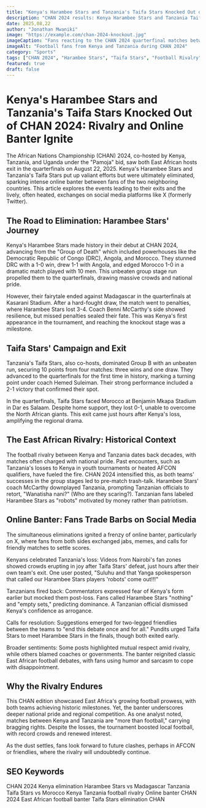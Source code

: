 ```yaml
---
title: "Kenya's Harambee Stars and Tanzania's Taifa Stars Knocked Out of CHAN 2024: Rivalry and Online Banter Ignite"
description: "CHAN 2024 results: Kenya Harambee Stars and Tanzania Taifa Stars eliminated in quarterfinals. Dive into the matches, fan rivalries, and viral online banter between Kenyan and Tanzanian football enthusiasts."
date: 2025,08,22
author: "Jonathan Mwaniki"
image: "https://example.com/chan-2024-knockout.jpg"
imageCaption: "Fans reacting to the CHAN 2024 quarterfinal matches between Kenya, Tanzania, and their opponents."
imageAlt: "Football fans from Kenya and Tanzania during CHAN 2024"
category: "Sports"
tags: ["CHAN 2024", "Harambee Stars", "Taifa Stars", "Football Rivalry", "Online Banter"]
featured: true
draft: false
---
```


# Kenya's Harambee Stars and Tanzania's Taifa Stars Knocked Out of CHAN 2024: Rivalry and Online Banter Ignite

The African Nations Championship (CHAN) 2024, co-hosted by Kenya, Tanzania, and Uganda under the "Pamoja" bid, saw both East African hosts exit in the quarterfinals on August 22, 2025. Kenya's Harambee Stars and Tanzania's Taifa Stars put up valiant efforts but were ultimately eliminated, sparking intense online banter between fans of the two neighboring countries. This article explores the events leading to their exits and the lively, often heated, exchanges on social media platforms like X (formerly Twitter).

## The Road to Elimination: Harambee Stars' Journey

Kenya's Harambee Stars made history in their debut at CHAN 2024, advancing from the "Group of Death" which included powerhouses like the Democratic Republic of Congo (DRC), Angola, and Morocco. They stunned DRC with a 1-0 win, drew 1-1 with Angola, and edged Morocco 1-0 in a dramatic match played with 10 men. This unbeaten group stage run propelled them to the quarterfinals, drawing massive crowds and national pride.

However, their fairytale ended against Madagascar in the quarterfinals at Kasarani Stadium. After a hard-fought draw, the match went to penalties, where Harambee Stars lost 3-4. Coach Benni McCarthy's side showed resilience, but missed penalties sealed their fate. This was Kenya's first appearance in the tournament, and reaching the knockout stage was a milestone.

## Taifa Stars' Campaign and Exit

Tanzania's Taifa Stars, also co-hosts, dominated Group B with an unbeaten run, securing 10 points from four matches: three wins and one draw. They advanced to the quarterfinals for the first time in history, marking a turning point under coach Hemed Suleiman. Their strong performance included a 2-1 victory that confirmed their spot.

In the quarterfinals, Taifa Stars faced Morocco at Benjamin Mkapa Stadium in Dar es Salaam. Despite home support, they lost 0-1, unable to overcome the North African giants. This exit came just hours after Kenya's loss, amplifying the regional drama.

## The East African Rivalry: Historical Context

The football rivalry between Kenya and Tanzania dates back decades, with matches often charged with national pride. Past encounters, such as Tanzania's losses to Kenya in youth tournaments or heated AFCON qualifiers, have fueled the fire. CHAN 2024 intensified this, as both teams' successes in the group stages led to pre-match trash-talk. Harambee Stars' coach McCarthy downplayed Tanzania, prompting Tanzanian officials to retort, "Wanatisha nani?" (Who are they scaring?). Tanzanian fans labeled Harambee Stars as "robots" motivated by money rather than patriotism.

## Online Banter: Fans Trade Barbs on Social Media

The simultaneous eliminations ignited a frenzy of online banter, particularly on X, where fans from both sides exchanged jabs, memes, and calls for friendly matches to settle scores.

Kenyans celebrated Tanzania's loss: Videos from Nairobi's fan zones showed crowds erupting in joy after Taifa Stars' defeat, just hours after their own team's exit. One user posted, "Suluhu and that Yanga spokesperson that called our Harambee Stars players 'robots' come out!!!"

Tanzanians fired back: Commentators expressed fear of Kenya's form earlier but mocked them post-loss. Fans called Harambee Stars "nothing" and "empty sets," predicting dominance. A Tanzanian official dismissed Kenya's confidence as arrogance.

Calls for resolution: Suggestions emerged for two-legged friendlies between the teams to "end this debate once and for all." Pundits urged Taifa Stars to meet Harambee Stars in the finals, though both exited early.

Broader sentiments: Some posts highlighted mutual respect amid rivalry, while others blamed coaches or governments. The banter reignited classic East African football debates, with fans using humor and sarcasm to cope with disappointment.

## Why the Rivalry Endures

This CHAN edition showcased East Africa's growing football prowess, with both teams achieving historic milestones. Yet, the banter underscores deeper national pride and regional competition. As one analyst noted, matches between Kenya and Tanzania are "more than football," carrying bragging rights. Despite the losses, the tournament boosted local football, with record crowds and renewed interest.

As the dust settles, fans look forward to future clashes, perhaps in AFCON or friendlies, where the rivalry will undoubtedly continue.

## SEO Keywords
CHAN 2024 Kenya elimination
Harambee Stars vs Madagascar
Tanzania Taifa Stars vs Morocco
Kenya Tanzania football rivalry
Online banter CHAN 2024
East African football banter
Taifa Stars elimination CHAN